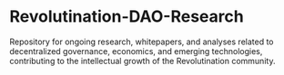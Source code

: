 # Revolutination-DAO-Research
Repository for ongoing research, whitepapers, and analyses related to decentralized governance, economics, and emerging technologies, contributing to the intellectual growth of the Revolutination community.

